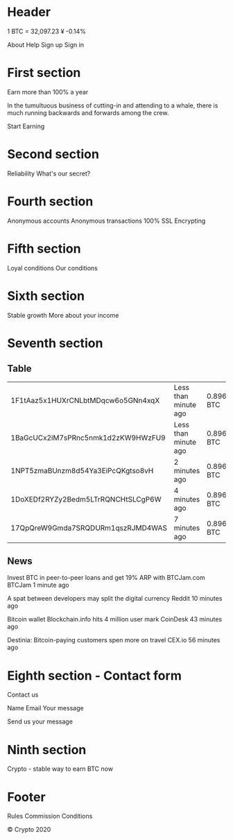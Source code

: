 ﻿# Header
1 BTC = 32,097.23 ¥
-0.14%

About Help Sign up Sign in


# First section
Earn more than 100% a year

In the tumultuous business of cutting-in and attending to a whale, there
is much running backwards and forwards among the crew.

Start Earning


# Second section
Reliability
What's our secret?


# Fourth section
Anonymous accounts
Anonymous transactions
100% SSL Encrypting


# Fifth section
Loyal conditions
Our conditions

# Sixth section
Stable growth
More about your income

# Seventh section
## Table
<table>
  <tr>
    <td>1F1tAaz5x1HUXrCNLbtMDqcw6o5GNn4xqX</td>
    <td>Less than minute ago</td>
    <td>0.8964432 BTC</td>
  </tr>
  <tr>
    <td>1BaGcUCx2iM7sPRnc5nmk1d2zKW9HWzFU9</td>
    <td>Less than minute ago</td>
    <td>0.8964432 BTC</td>
  </tr>
  <tr>
    <td>1NPT5zmaBUnzm8d54Ya3EiPcQKgtso8vH</td>
    <td>2 minutes ago</td>
    <td>0.8964432 BTC</td>
  </tr>
  <tr>
    <td>1DoXEDf2RYZy2Bedm5LTrRQNCHtSLCgP6W</td>
    <td>4 minutes ago</td>
    <td>0.8964432 BTC</td>
  </tr>
  <tr>
    <td>17QpQreW9Gmda7SRQDURm1qszRJMD4WAS</td>
    <td>7 minutes ago</td>
    <td>0.8964432 BTC</td>
  </tr>
</table>

## News
Invest BTC in peer-to-peer loans and get 19% ARP with BTCJam.com
BTCJam 1 minute ago

A spat between developers may split the digital currency
Reddit 10 minutes ago

Bitcoin wallet Blockchain.info hits 4 million user mark
CoinDesk 43 minutes ago

Destinia: Bitcoin-paying customers spen more on travel
CEX.io 56 minutes ago


# Eighth section - Contact form
Contact us

Name
Email
Your message

Send us your message

# Ninth section
Crypto - stable way to earn BTC now

# Footer

Rules Commission Conditions

© Crypto 2020
